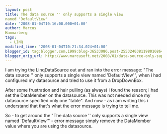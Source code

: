 ```yaml
---
layout: post
title: The data source '' only supports a single view
named 'DefaultView'
date: '2008-01-04T10:16:00.000+01:00'
author: Marcus
Hammarberg
tags:
  - LINQ
modified_time: '2008-01-04T10:21:34.024+01:00'
blogger_id: tag:blogger.com,1999:blog-36533086.post-2553240381198016864
blogger_orig_url: http://www.marcusoft.net/2008/01/data-source-only-supports-single-view.html
---
```


I am trying the LinqDataSource out and ran into the error message:
"The data source '' only supports a single view named 'DefaultView'",
when i had configured my datasource and tried to use it from a
DropDownBox.

After some frustration and hair pulling (as always) i found the reason;
i had set the DataMember on the datasource. This was not needed since my
datasource specified only one "table". And now - as i am writing this i
understand that that's what the error message is trying to tell me.

So - to get around the "The data source '' only supports a single view
named 'DefaultView'" - error message simply remove the DataMember value
where you are using the datasource.
